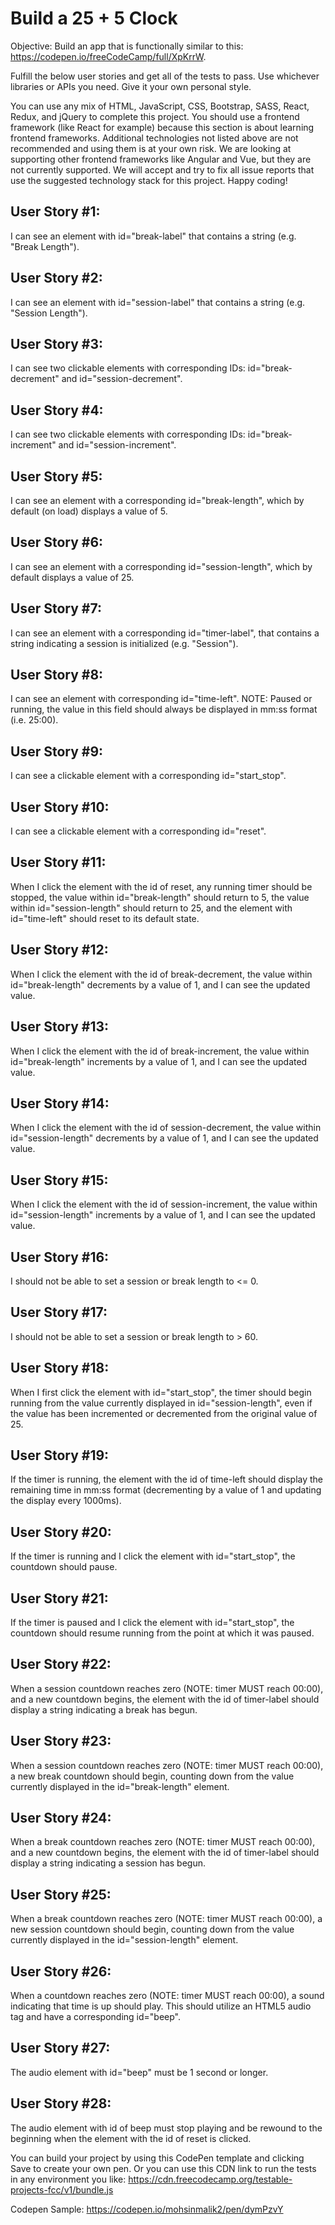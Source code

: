# Build a 25 + 5 Clock
Objective: Build an app that is functionally similar to this: https://codepen.io/freeCodeCamp/full/XpKrrW.

Fulfill the below user stories and get all of the tests to pass. Use whichever libraries or APIs you need. Give it your own personal style.

You can use any mix of HTML, JavaScript, CSS, Bootstrap, SASS, React, Redux, and jQuery to complete this project. You should use a frontend framework (like React for example) because this section is about learning frontend frameworks. Additional technologies not listed above are not recommended and using them is at your own risk. We are looking at supporting other frontend frameworks like Angular and Vue, but they are not currently supported. We will accept and try to fix all issue reports that use the suggested technology stack for this project. Happy coding!

## User Story #1:

 I can see an element with id="break-label" that contains a string (e.g. "Break Length").

## User Story #2:

 I can see an element with id="session-label" that contains a string (e.g. "Session Length").

## User Story #3:

 I can see two clickable elements with corresponding IDs: id="break-decrement" and id="session-decrement".

## User Story #4:

 I can see two clickable elements with corresponding IDs: id="break-increment" and id="session-increment".

## User Story #5:

 I can see an element with a corresponding id="break-length", which by default (on load) displays a value of 5.

## User Story #6:

 I can see an element with a corresponding id="session-length", which by default displays a value of 25.

## User Story #7:

 I can see an element with a corresponding id="timer-label", that contains a string indicating a session is initialized (e.g. "Session").

## User Story #8:

 I can see an element with corresponding id="time-left". NOTE: Paused or running, the value in this field should always be displayed in mm:ss format (i.e. 25:00).

## User Story #9:

 I can see a clickable element with a corresponding id="start_stop".

## User Story #10:

 I can see a clickable element with a corresponding id="reset".

## User Story #11:

 When I click the element with the id of reset, any running timer should be stopped, the value within id="break-length" should return to 5, the value within id="session-length" should return to 25, and the element with id="time-left" should reset to its default state.

## User Story #12:

 When I click the element with the id of break-decrement, the value within id="break-length" decrements by a value of 1, and I can see the updated value.

## User Story #13:

 When I click the element with the id of break-increment, the value within id="break-length" increments by a value of 1, and I can see the updated value.

## User Story #14:

 When I click the element with the id of session-decrement, the value within id="session-length" decrements by a value of 1, and I can see the updated value.

## User Story #15:

 When I click the element with the id of session-increment, the value within id="session-length" increments by a value of 1, and I can see the updated value.

## User Story #16:

 I should not be able to set a session or break length to <= 0.

## User Story #17:

 I should not be able to set a session or break length to > 60.

## User Story #18:

 When I first click the element with id="start_stop", the timer should begin running from the value currently displayed in id="session-length", even if the value has been incremented or decremented from the original value of 25.

## User Story #19:

 If the timer is running, the element with the id of time-left should display the remaining time in mm:ss format (decrementing by a value of 1 and updating the display every 1000ms).

## User Story #20:

 If the timer is running and I click the element with id="start_stop", the countdown should pause.

## User Story #21:

 If the timer is paused and I click the element with id="start_stop", the countdown should resume running from the point at which it was paused.

## User Story #22:

 When a session countdown reaches zero (NOTE: timer MUST reach 00:00), and a new countdown begins, the element with the id of timer-label should display a string indicating a break has begun.

## User Story #23:

 When a session countdown reaches zero (NOTE: timer MUST reach 00:00), a new break countdown should begin, counting down from the value currently displayed in the id="break-length" element.

## User Story #24:

 When a break countdown reaches zero (NOTE: timer MUST reach 00:00), and a new countdown begins, the element with the id of timer-label should display a string indicating a session has begun.

## User Story #25:

 When a break countdown reaches zero (NOTE: timer MUST reach 00:00), a new session countdown should begin, counting down from the value currently displayed in the id="session-length" element.

## User Story #26:

 When a countdown reaches zero (NOTE: timer MUST reach 00:00), a sound indicating that time is up should play. This should utilize an HTML5 audio tag and have a corresponding id="beep".

## User Story #27:

 The audio element with id="beep" must be 1 second or longer.

## User Story #28:

 The audio element with id of beep must stop playing and be rewound to the beginning when the element with the id of reset is clicked.

You can build your project by using this CodePen template and clicking Save to create your own pen. Or you can use this CDN link to run the tests in any environment you like: https://cdn.freecodecamp.org/testable-projects-fcc/v1/bundle.js

Codepen Sample: https://codepen.io/mohsinmalik2/pen/dymPzvY